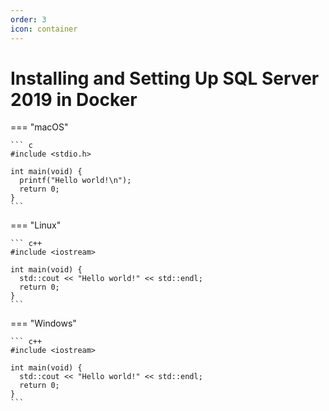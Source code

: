 ```yaml
---
order: 3
icon: container
---
```

# Installing and Setting Up SQL Server 2019 in Docker

=== "macOS"

    ``` c
    #include <stdio.h>

    int main(void) {
      printf("Hello world!\n");
      return 0;
    }
    ```

=== "Linux"

    ``` c++
    #include <iostream>

    int main(void) {
      std::cout << "Hello world!" << std::endl;
      return 0;
    }
    ```
    
=== "Windows"

    ``` c++
    #include <iostream>

    int main(void) {
      std::cout << "Hello world!" << std::endl;
      return 0;
    }
    ```